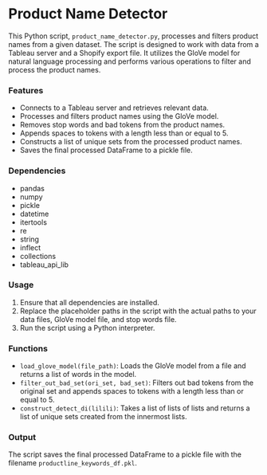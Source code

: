 # Product Name Detector

This Python script, `product_name_detector.py`, processes and filters product names from a given dataset. The script is designed to work with data from a Tableau server and a Shopify export file. It utilizes the GloVe model for natural language processing and performs various operations to filter and process the product names.

### Features

- Connects to a Tableau server and retrieves relevant data.
- Processes and filters product names using the GloVe model.
- Removes stop words and bad tokens from the product names.
- Appends spaces to tokens with a length less than or equal to 5.
- Constructs a list of unique sets from the processed product names.
- Saves the final processed DataFrame to a pickle file.

### Dependencies

- pandas
- numpy
- pickle
- datetime
- itertools
- re
- string
- inflect
- collections
- tableau_api_lib

### Usage

1. Ensure that all dependencies are installed.
2. Replace the placeholder paths in the script with the actual paths to your data files, GloVe model file, and stop words file.
3. Run the script using a Python interpreter.

### Functions

- `load_glove_model(file_path)`: Loads the GloVe model from a file and returns a list of words in the model.
- `filter_out_bad_set(ori_set, bad_set)`: Filters out bad tokens from the original set and appends spaces to tokens with a length less than or equal to 5.
- `construct_detect_di(lilili)`: Takes a list of lists of lists and returns a list of unique sets created from the innermost lists.

### Output

The script saves the final processed DataFrame to a pickle file with the filename `productline_keywords_df.pkl`.
